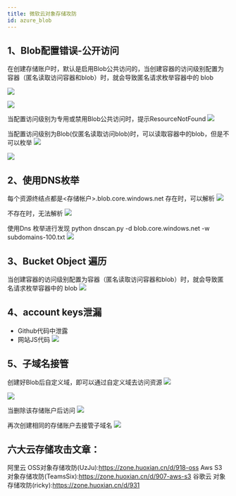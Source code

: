 ```yaml
---
title: 微软云对象存储攻防
id: azure_blob
---
```


## 1、Blob配置错误-公开访问
在创建存储账户时，默认是启用Blob公共访问的，当创建容器的访问级别配置为容器（匿名读取访问容器和blob）时，就会导致匿名请求枚举容器中的 blob

<!-- more -->

![](https://huoxian-community.oss-cn-beijing.aliyuncs.com/2022-03-03/1646288187-713687-1.png)

![](https://huoxian-community.oss-cn-beijing.aliyuncs.com/2022-03-03/1646288194-996215-2.png)

当配置访问级别为专用或禁用Blob公共访问时，提示ResourceNotFound
![](https://huoxian-community.oss-cn-beijing.aliyuncs.com/2022-03-03/1646288203-378634-3.png)

当配置访问级别为Blob(仅匿名读取访问blob)时，可以读取容器中的blob，但是不可以枚举
![](https://huoxian-community.oss-cn-beijing.aliyuncs.com/2022-03-03/1646288216-274757-4.png)

![](https://huoxian-community.oss-cn-beijing.aliyuncs.com/2022-03-03/1646288244-749141-5.png)

## 2、使用DNS枚举
每个资源终结点都是<存储帐户>.blob.core.windows.net
存在时，可以解析
![](https://huoxian-community.oss-cn-beijing.aliyuncs.com/2022-03-03/1646288257-946790-6.png)

不存在时，无法解析
![](https://huoxian-community.oss-cn-beijing.aliyuncs.com/2022-03-03/1646288263-185732-7.png)

使用Dns 枚举进行发现
python dnscan.py -d blob.core.windows.net -w subdomains-100.txt
![](https://huoxian-community.oss-cn-beijing.aliyuncs.com/2022-03-03/1646288269-589655-8.png)

## 3、Bucket Object 遍历
当创建容器的访问级别配置为容器（匿名读取访问容器和blob）时，就会导致匿名请求枚举容器中的 blob
![](https://huoxian-community.oss-cn-beijing.aliyuncs.com/2022-03-03/1646288274-431247-9.png)

## 4、account keys泄漏
- Github代码中泄露
- 网站JS代码
![](https://huoxian-community.oss-cn-beijing.aliyuncs.com/2022-03-03/1646288286-709065-10.png)


## 5、子域名接管
创建好Blob后自定义域，即可以通过自定义域去访问资源
![](https://huoxian-community.oss-cn-beijing.aliyuncs.com/2022-03-03/1646288292-715048-11.png)

![](https://huoxian-community.oss-cn-beijing.aliyuncs.com/2022-03-03/1646288309-683145-12.png)

当删除该存储账户后访问
![](https://huoxian-community.oss-cn-beijing.aliyuncs.com/2022-03-03/1646288317-788338-13.png)

再次创建相同的存储账户去接管子域名
![](https://huoxian-community.oss-cn-beijing.aliyuncs.com/2022-03-03/1646288321-449109-14.png)

## 六大云存储攻击文章：
阿里云 OSS对象存储攻防(UzJu):https://zone.huoxian.cn/d/918-oss
Aws S3 对象存储攻防(TeamsSix):https://zone.huoxian.cn/d/907-aws-s3
谷歌云 对象存储攻防(ricky):https://zone.huoxian.cn/d/931
